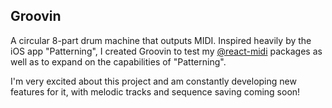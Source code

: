 ## Groovin

A circular 8-part drum machine that outputs MIDI. Inspired heavily by the iOS app "Patterning", I created Groovin to test my [@react-midi](https://www.npmjs.com/package/@react-midi/hooks) packages as well as to expand on the capabilities of "Patterning". 

I'm very excited about this project and am constantly developing new features for it, with melodic tracks and sequence saving coming soon!
